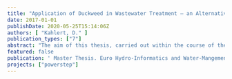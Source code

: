 ```yaml
---
title: "Application of Duckweed in Wastewater Treatment – an Alternative Method for Nitrogen Removal?"
date: 2017-01-01
publishDate: 2020-05-25T15:14:06Z
authors: [ "Kahlert, D." ]
publication_types: ["7"]
abstract: "The aim of this thesis, carried out within the course of the EU-funded research Project POWERSTEP, is to investigate the applicability of duckweed in wastewater treatment in removing nitrogen based on the principle of the APS duckweed plant system. The motivation for this investigation is the intended combination of the Hydrotech drum filter with the APS duckweed plant system at case study one of the POWERSTEP project. The goal is to demonstrate and market a new wastewater treatment concept heading towards energy positive wastewater treatment plants. The investigations within the scope of the thesis were carried out on a laboratory scale to identify suitable duckweed species, the optimal duckweed mat density, relative growth rate (RGR), doubling time and the ammonium removal under the given conditions at the case study. From the four tested duckweed species Lemna Minor, Lemna Minuta, Landoltia Punctata and Spirodela Polyrhiza, the species Lemna Minor and Landoltia Punctata adapted best to the given wastewater composition. In a mix population of Lemna Minor and Landoltia Punctata a mat density of 0.075 g·cm-2 was determined to be best in suppressing competitive submerged algae growth and enabling duckweed relative growth rates of 0.072 d-1 and doubling times of 9.93 days. Based on the APS duckweed plant system, mean daily ammonium removal of 0.56 g N·m-2·d-1 and a daily ammonium degradation efficiency of 72.75% to a mean ammonium effluent of 12.26 mg·l-1 was shown at a lab-scale for a retention time of 24 hours. Based on the results of this research, it can be concluded that the principle of the APS duckweed plant system under the use of Lemna Minor and Landoltia Punctata can be applied to remove ammonium from wastewater achieving high reduction rates."
featured: false
publication: ' Master Thesis. Euro Hydro-Informatics and Water-Mangement. brandenburgische Technische Universität Cottbus - Senftenberg'
projects: ["powerstep"]
---
```


